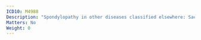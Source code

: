 ```yaml
---
ICD10: M4988
Description: "Spondylopathy in other diseases classified elsewhere: Sacral and sacrococcygeal region"
Matters: No
Weight: 0
---
```


